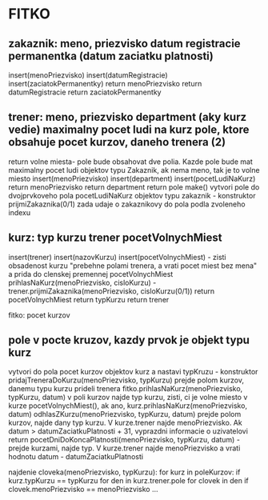 # FITKO
zakaznik:
meno, priezvisko
datum registracie
permanentka (datum zaciatku platnosti)
--
insert(menoPriezvisko)
insert(datumRegistracie)
insert(zaciatokPermanentky)
return menoPriezvisko
return datumRegistracie
return zaciatokPermanentky

trener:
meno, priezvisko
department (aky kurz vedie)
maximalny pocet ludi na kurz
pole, ktore obsahuje pocet kurzov, daneho trenera (2)
-- 
return volne miesta- pole bude obsahovat dve polia. Kazde pole bude mat maximalny pocet ludi objektov typu Zakaznik, ak nema meno, tak je to volne miesto
insert(menoPriezvisko)
insert(department)
insert(pocetLudiNaKurz)
return menoPriezvisko
return department
return pole
make() vytvori pole do dvojprvkoveho pola pocetLudiNaKurz objektov typu zakaznik - konstruktor
prijmiZakaznika(0/1) zada udaje o zakaznikovy do pola podla zvoleneho indexu

kurz:
typ kurzu
trener
pocetVolnychMiest
--
insert(trener)
insert(nazovKurzu)
insert(pocetVolnychMiest) - zisti obsadenost kurzu "prebehne polami trenera, a vrati pocet miest bez mena" a prida do clenskej premennej pocetVolnychMiest
prihlasNaKurz(menoPriezvisko, cisloKurzu) - trener.prijmiZakaznika(menoPriezvisko, cisloKurzu(0/1)) 
return pocetVolnychMiest
return typKurzu
return trener

fitko:
pocet kurzov

pole v pocte kruzov, kazdy prvok je objekt typu kurz
--
vytvori do pola pocet kurzov objektov kurz a nastavi typKruzu - konstruktor
pridajTreneraDoKurzu(menoPriezvisko, typKurzu) prejde polom kurzov, danemu typu kurzu prideli trenera
fitko.prihlasNaKurz(menoPriezvisko, typKurzu, datum) v poli kurzov najde typ kurzu, zisti, ci je volne miesto v kurze pocetVolnychMiest(), ak ano, kurz.prihlasNaKurz(menoPriezvisko, datum) 
odhlasZKurzu(menoPriezvisko, typKurzu, datum) prejde polom kurzov, najde dany typ kurzu. V kurze.trener najde menoPriezvisko. Ak datum > datumZaciatkuPlatnosti + 31, vyprazdni informacie o uzivatelovi 
return pocetDniDoKoncaPlatnosti(menoPriezvisko, typKurzu, datum) - prejde kurzami, najde typ. V kurze.trener najde menoPriezvisko a vrati hodnotu datum - datumZaciatkuPlatnosti

najdenie cloveka(menoPriezvisko, typKurzu):
for kurz in poleKurzov:
	if kurz.typKurzu == typKurzu
		for den in kurz.trener.pole
			for clovek in den
				if clovek.menoPriezvisko == menoPriezvisko
					...


